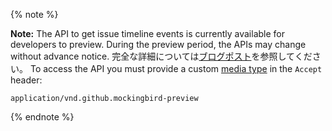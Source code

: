 {% note %}

**Note:** The API to get issue timeline events is currently available for developers to preview. During the preview period, the APIs may change without advance notice. 完全な詳細については[ブログポスト](https://developer.github.com/changes/2016-05-23-timeline-preview-api/)を参照してください。 To access the API you must provide a custom [media type](/v3/media) in the `Accept` header:

```
application/vnd.github.mockingbird-preview
```

{% endnote %}
